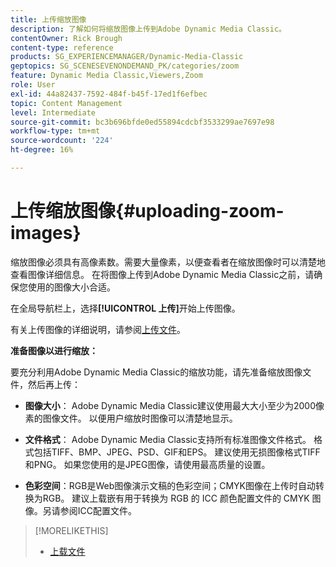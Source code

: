 ```yaml
---
title: 上传缩放图像
description: 了解如何将缩放图像上传到Adobe Dynamic Media Classic。
contentOwner: Rick Brough
content-type: reference
products: SG_EXPERIENCEMANAGER/Dynamic-Media-Classic
geptopics: SG_SCENESEVENONDEMAND_PK/categories/zoom
feature: Dynamic Media Classic,Viewers,Zoom
role: User
exl-id: 44a82437-7592-484f-b45f-17ed1f6efbec
topic: Content Management
level: Intermediate
source-git-commit: bc3b696bfde0ed55894cdcbf3533299ae7697e98
workflow-type: tm+mt
source-wordcount: '224'
ht-degree: 16%

---
```


# 上传缩放图像{#uploading-zoom-images}

缩放图像必须具有高像素数。需要大量像素，以便查看者在缩放图像时可以清楚地查看图像详细信息。 在将图像上传到Adobe Dynamic Media Classic之前，请确保您使用的图像大小合适。

在全局导航栏上，选择&#x200B;**[!UICONTROL 上传]**&#x200B;开始上传图像。

有关上传图像的详细说明，请参阅[上传文件](uploading-files.md#uploading_files)。

**准备图像以进行缩放：**

要充分利用Adobe Dynamic Media Classic的缩放功能，请先准备缩放图像文件，然后再上传：

* **图像大小**： Adobe Dynamic Media Classic建议使用最大大小至少为2000像素的图像文件。 以便用户缩放时图像可以清楚地显示。

* **文件格式**： Adobe Dynamic Media Classic支持所有标准图像文件格式。 格式包括TIFF、BMP、JPEG、PSD、GIF和EPS。 建议使用无损图像格式TIFF和PNG。 如果您使用的是JPEG图像，请使用最高质量的设置。

* **色彩空间**：RGB是Web图像演示文稿的色彩空间；CMYK图像在上传时自动转换为RGB。 建议上载嵌有用于转换为 RGB 的 ICC 颜色配置文件的 CMYK 图像。另请参阅ICC配置文件。

>[!MORELIKETHIS]
>
>* [上载文件](uploading-files.md#uploading_files)
